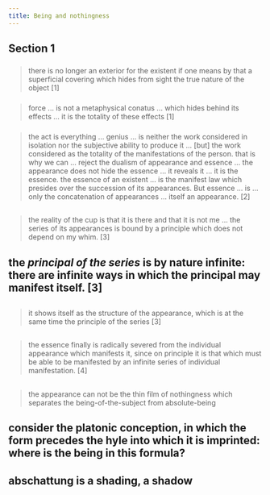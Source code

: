 ```yaml
---
title: Being and nothingness
---
```


## Section 1
###
> there is no longer an exterior for the existent if one means by that a superficial covering which hides from sight the true nature of the object
[1]
###
> force ... is not a metaphysical conatus ... which hides behind its effects ... it is the totality of these effects
[1]
###
> the act is everything ... genius ... is neither the work considered in isolation nor the subjective ability to produce it ... [but] the work considered as the totality of the manifestations of the person. 
> that is why we can ... reject the dualism of appearance and essence ... the appearance does not hide the essence ... it reveals it ... it is the essence. 
> the essence of an existent ... is the manifest law which presides over the succession of its appearances.
> But essence ... is ... only the concatenation of appearances ... itself an appearance.
[2]
##
> the reality of the cup is that it is there and that it is not me ... the series of its appearances is bound by a principle which does not depend on my whim.
[3]
## the *principal of the series* is by nature infinite: there are infinite ways in which the principal may manifest itself. [3]
##
> it shows itself as the structure of the appearance, which is at the same time the principle of the series
[3]
##
> the essence finally is radically severed from the individual appearance which manifests it, since on principle it is that which must be able to be manifested by an infinite series of individual manifestation.
[4]
##
> the appearance can not be the thin film of nothingness which separates the being-of-the-subject from absolute-being
## consider the platonic conception, in which the form precedes the hyle into which it is imprinted: where is the being in this formula?
## abschattung is a shading, a shadow
